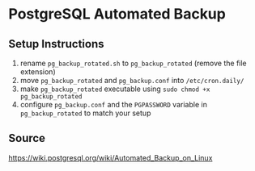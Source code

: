 # PostgreSQL Automated Backup

## Setup Instructions

1. rename `pg_backup_rotated.sh` to `pg_backup_rotated` (remove the file extension)
2. move `pg_backup_rotated` and `pg_backup.conf` into `/etc/cron.daily/`
3. make `pg_backup_rotated` executable using `sudo chmod +x pg_backup_rotated`
4. configure `pg_backup.conf` and the `PGPASSWORD` variable in `pg_backup_rotated` to match your setup

## Source

https://wiki.postgresql.org/wiki/Automated_Backup_on_Linux
